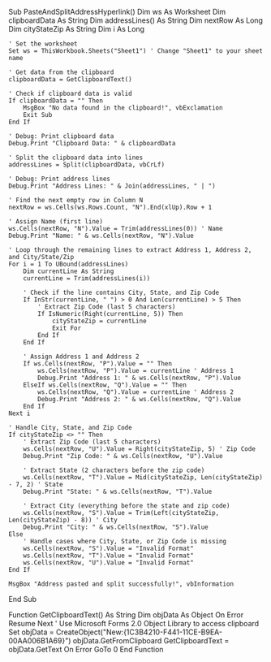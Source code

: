 Sub PasteAndSplitAddressHyperlink()
    Dim ws As Worksheet
    Dim clipboardData As String
    Dim addressLines() As String
    Dim nextRow As Long
    Dim cityStateZip As String
    Dim i As Long
    
    ' Set the worksheet
    Set ws = ThisWorkbook.Sheets("Sheet1") ' Change "Sheet1" to your sheet name
    
    ' Get data from the clipboard
    clipboardData = GetClipboardText()
    
    ' Check if clipboard data is valid
    If clipboardData = "" Then
        MsgBox "No data found in the clipboard!", vbExclamation
        Exit Sub
    End If
    
    ' Debug: Print clipboard data
    Debug.Print "Clipboard Data: " & clipboardData
    
    ' Split the clipboard data into lines
    addressLines = Split(clipboardData, vbCrLf)
    
    ' Debug: Print address lines
    Debug.Print "Address Lines: " & Join(addressLines, " | ")
    
    ' Find the next empty row in Column N
    nextRow = ws.Cells(ws.Rows.Count, "N").End(xlUp).Row + 1
    
    ' Assign Name (first line)
    ws.Cells(nextRow, "N").Value = Trim(addressLines(0)) ' Name
    Debug.Print "Name: " & ws.Cells(nextRow, "N").Value
    
    ' Loop through the remaining lines to extract Address 1, Address 2, and City/State/Zip
    For i = 1 To UBound(addressLines)
        Dim currentLine As String
        currentLine = Trim(addressLines(i))
        
        ' Check if the line contains City, State, and Zip Code
        If InStr(currentLine, " ") > 0 And Len(currentLine) > 5 Then
            ' Extract Zip Code (last 5 characters)
            If IsNumeric(Right(currentLine, 5)) Then
                cityStateZip = currentLine
                Exit For
            End If
        End If
        
        ' Assign Address 1 and Address 2
        If ws.Cells(nextRow, "P").Value = "" Then
            ws.Cells(nextRow, "P").Value = currentLine ' Address 1
            Debug.Print "Address 1: " & ws.Cells(nextRow, "P").Value
        ElseIf ws.Cells(nextRow, "Q").Value = "" Then
            ws.Cells(nextRow, "Q").Value = currentLine ' Address 2
            Debug.Print "Address 2: " & ws.Cells(nextRow, "Q").Value
        End If
    Next i
    
    ' Handle City, State, and Zip Code
    If cityStateZip <> "" Then
        ' Extract Zip Code (last 5 characters)
        ws.Cells(nextRow, "U").Value = Right(cityStateZip, 5) ' Zip Code
        Debug.Print "Zip Code: " & ws.Cells(nextRow, "U").Value
        
        ' Extract State (2 characters before the zip code)
        ws.Cells(nextRow, "T").Value = Mid(cityStateZip, Len(cityStateZip) - 7, 2) ' State
        Debug.Print "State: " & ws.Cells(nextRow, "T").Value
        
        ' Extract City (everything before the state and zip code)
        ws.Cells(nextRow, "S").Value = Trim(Left(cityStateZip, Len(cityStateZip) - 8)) ' City
        Debug.Print "City: " & ws.Cells(nextRow, "S").Value
    Else
        ' Handle cases where City, State, or Zip Code is missing
        ws.Cells(nextRow, "S").Value = "Invalid Format"
        ws.Cells(nextRow, "T").Value = "Invalid Format"
        ws.Cells(nextRow, "U").Value = "Invalid Format"
    End If
    
    MsgBox "Address pasted and split successfully!", vbInformation
End Sub

Function GetClipboardText() As String
    Dim objData As Object
    On Error Resume Next
    ' Use Microsoft Forms 2.0 Object Library to access clipboard
    Set objData = CreateObject("New:{1C3B4210-F441-11CE-B9EA-00AA006B1A69}")
    objData.GetFromClipboard
    GetClipboardText = objData.GetText
    On Error GoTo 0
End Function